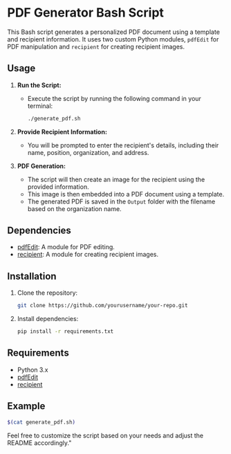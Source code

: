 # PDF Generator Bash Script

This Bash script generates a personalized PDF document using a template and recipient information. It uses two custom Python modules, `pdfEdit` for PDF manipulation and `recipient` for creating recipient images.

## Usage

1. **Run the Script:**

   - Execute the script by running the following command in your terminal:

     ```bash
     ./generate_pdf.sh
     ```

2. **Provide Recipient Information:**

   - You will be prompted to enter the recipient's details, including their name, position, organization, and address.

3. **PDF Generation:**
   - The script will then create an image for the recipient using the provided information.
   - This image is then embedded into a PDF document using a template.
   - The generated PDF is saved in the `Output` folder with the filename based on the organization name.

## Dependencies

- [pdfEdit](./dependencies/pdfedit.py): A module for PDF editing.
- [recipient](./dependencies/recipient.py): A module for creating recipient images.

## Installation

1. Clone the repository:

   ```bash
   git clone https://github.com/yourusername/your-repo.git
   ```

2. Install dependencies:

   ```bash
   pip install -r requirements.txt
   ```

## Requirements

- Python 3.x
- [pdfEdit](./dependencies/pdfedit.py)
- [recipient](./dependencies/recipient.py)

## Example

```bash
$(cat generate_pdf.sh)
```

Feel free to customize the script based on your needs and adjust the README accordingly."
